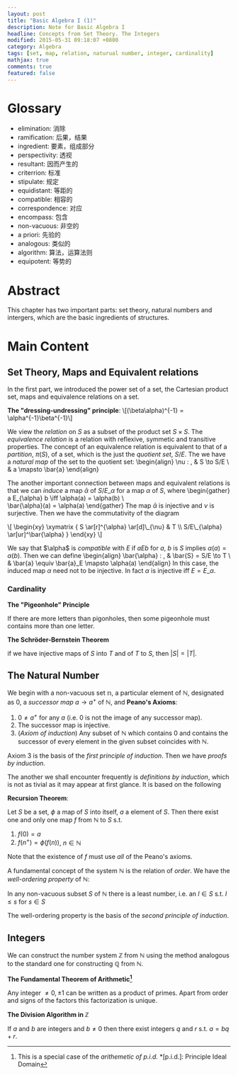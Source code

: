 ```yaml
---
layout: post
title: "Basic Algebra I (1)"
description: Note for Basic Algebra I
headline: Concepts from Set Theory. The Integers
modified: 2015-05-31 09:18:07 +0800
category: Algebra
tags: [set, map, relation, naturual number, integer, cardinality]
mathjax: true
comments: true
featured: false
---
```


# Glossary

* elimination: 消除
* ramification: 后果，结果
* ingredient: 要素，组成部分
* perspectivity: 透视
* resultant: 因而产生的
* criterrion: 标准
* stipulate: 规定
* equidistant: 等距的
* compatible: 相容的
* correspondence: 对应
* encompass: 包含
* non-vacuous: 非空的
* a priori: 先验的
* analogous: 类似的
* algorithm: 算法，运算法则
* equipotent: 等势的


# Abstract

This chapter has two important parts: set theory, natural numbers and intergers, which are the basic ingredients of structures.


# Main Content

## Set Theory, Maps and Equivalent relations

In the first part, we introduced the power set of a set, the Cartesian product set, maps and equivalence relations on a set.

**The "dressing-undressing" principle**:
\\[(\beta\alpha)^{-1} = \alpha^{-1}\beta^{-1}\\]

We view the *relation* on $S$ as a subset of the product set $S \times S$. The *equivalence relation* is a relation with reflexive, symmetic and transitive properties. The concept of an equivalence relation is equivalent to that of a *partition*, $\pi(S)$, of a set, which is the just the *quotient set*, $S/E$. The we have a *natural map* of the set to the quotient set:
\begin{align}
\nu : \, & S \to S/E \\\
& a \mapsto \bar{a}
\end{align}

The another important connection between maps and equivalent relations is that we can *induce* a map $\bar{\alpha}$ of $S/E\_{\alpha}$ for a map $\alpha$ of $S$, where
\begin{gather}
a E\_{\alpha} b \iff \alpha(a) = \alpha(b) \\\
\bar{\alpha}(a) = \alpha(a)
\end{gather}
The map $\bar{\alpha}$ is injective and $\nu$ is surjective. Then we have the commutativity of the diagram
<p>\[
\begin{xy}
\xymatrix {
S \ar[r]^{\alpha} \ar[d]\_{\nu} & T \\
S/E\_{\alpha} \ar[ur]^\bar{\alpha}
}
\end{xy}
\]</p>

We say that $\alpha\$ is *compatible* with $E$ if $a E b$ for $a$, $b$ is $S$ implies $\alpha(a) = \alpha(b)$. Then we can define
\begin{align}
\bar{\alpha} : \, & \bar{S} = S/E \to T \\\
& \bar{a} \equiv \bar{a}\_E \mapsto \alpha(a)
\end{align}
In this case, the induced map $\alpha$ need not to be injective. In fact $\alpha$ is injective iff $E = E\_{\alpha}$.

### Cardinality

**The "Pigeonhole" Principle**

If there are more letters than pigonholes, then some pigeonhole must contains more than one letter.

**The Schröder-Bernstein Theorem**

if we have injective maps of $S$ into $T$ and of $T$ to $S$, then $\lvert S \rvert = \lvert T \rvert$.

## The Natural Number

We begin with a non-vacuous set $\mathbb{n}$, a particular element of $\mathbb{N}$, designated as $0$, a *successor map* $a \to a^{+}$ of $\mathbb{N}$, and **Peano's Axioms**:

1. $0 \ne a^{+}$ for any $a$ (i.e. $0$ is not the image of any successor map).
2. The successor map is injective.
3. (*Axiom of induction*) Any subset of $\mathbb{N}$ which contains $0$ and contains the successor of every element in the given subset coincides with $\mathbb{N}$.

Axiom 3 is the basis of the *first principle of induction*. Then we have *proofs by induction*.

The another we shall encounter frequently is *definitions by induction*, which is not as tivial as it may appear at first glance. It is based on the following

**Recursion Theorem**:

Let $S$ be a set, $\phi$ a map of $S$ into itself, $a$ a element of $S$. Then there exist one and only one map $f$ from $\mathbb{N}$ to $S$ s.t.

1. $f(0) = a$
2. $f(n^{+}) = \phi(f(n))$, $n \in \mathbb{N}$

Note that the existence of $f$ must use *all* of the Peano's axioms.

A fundamental concept of the system $\mathbb{N}$ is the relation of *order*. We have the *well-ordering property* of $\mathbb{N}$:

In any non-vacuous subset $S$ of $\mathbb{N}$ there is a least number,
i.e. an $l \in S$ s.t. $l \le s$ for $s \in S$

The well-ordering property is the basis of the *second principle of induction*.

## Integers

We can construct the number system $\mathbb{Z}$ from $\mathbb{N}$ using the method analogous to the standard one for constructing $\mathbb{Q}$ from $\mathbb{N}$.

**The Fundamental Theorem of Arithmetic[^1]**

Any integer $\ne 0, \pm 1$ can be written as a product of primes. Apart from order and signs of the factors this factorization is unique.

**The Division Algorithm in $\mathbb{Z}$**

If $a$ and $b$ are integers and $b \ne 0$ then there exist integers $q$ and $r$ s.t. $a = bq + r$.



[^1]: This is a special case of the *arithemetic of p.i.d.*
*[p.i.d.]: Principle Ideal Domain
